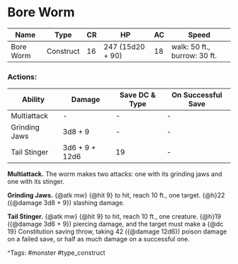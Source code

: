 # Bore Worm

| Name | Type | CR | HP | AC | Speed |
|------|------|----|----|----|-------|
| Bore Worm | Construct | 16 | 247 (15d20 + 90) | 18 | walk: 50 ft., burrow: 30 ft. |

### Actions:

| Ability | Damage | Save DC & Type | On Successful Save |
|---------|--------|----------------|--------------------|
| Multiattack | - | - | - |
| Grinding Jaws | 3d8 + 9 | - | - |
| Tail Stinger | 3d6 + 9 + 12d6 | 19 | - |


**Multiattack.** The worm makes two attacks: one with its grinding jaws and one with its stinger.

**Grinding Jaws.** {@atk mw} {@hit 9} to hit, reach 10 ft., one target. {@h}22 ({@damage 3d8 + 9}) slashing damage.

**Tail Stinger.** {@atk mw} {@hit 9} to hit, reach 10 ft., one creature. {@h}19 ({@damage 3d6 + 9}) piercing damage, and the target must make a {@dc 19} Constitution saving throw, taking 42 ({@damage 12d6}) poison damage on a failed save, or half as much damage on a successful one.

^Tags: #monster #type_construct